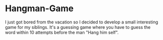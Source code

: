 # Hangman-Game
I just got bored from the vacation so I decided to develop a small interesting game for my siblings.
It's a guessing game where you have to guess the word within 10 attempts before the man "Hang him self".

